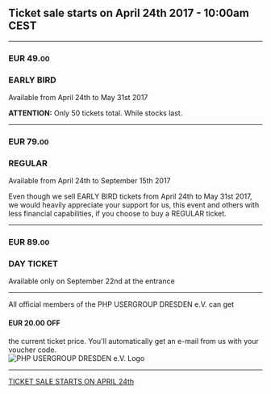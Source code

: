 
<h2 class="text-center">Ticket sale starts on April 24th 2017 - 10:00am CEST</h2>

<hr class="blockspace">

<div class="tickets">
	<div class="row">
		<div class="col-xs-12 col-sm-4 col-md-3">
			<h3>EUR 49.<small>00</small></h3>	
		</div>
		<div class="col-xs-12 col-sm-8 col-md-9">
			<h3>EARLY BIRD</h3>
			<p class="text-muted">Available from April 24th to May 31st 2017</p>
			<p>
				<b class="text-danger">ATTENTION:</b> Only 50 tickets total. While stocks last.
			</p>
		</div>
	</div>
	<hr class="blockspace">
	<div class="row">
		<div class="col-xs-12 col-sm-4 col-md-3">
			<h3>EUR 79.<small>00</small></h3>	
		</div>
		<div class="col-xs-12 col-sm-8 col-md-9">
			<h3>REGULAR</h3>
			<p class="text-muted">Available from April 24th to September 15th 2017</p>
			<p>
				Even though we sell EARLY BIRD tickets from April 24th to May 31st 2017, 
				we would heavily appreciate your support for us, this event and others with less financial capabilities, if you choose to buy a REGULAR ticket.
			</p>
		</div>
	</div>
	<hr class="blockspace">
	<div class="row">
		<div class="col-xs-12 col-sm-4 col-md-3">
			<h3>EUR 89.<small>00</small></h3>	
		</div>
		<div class="col-xs-12 col-sm-8 col-md-9">
			<h3>DAY TICKET</h3>
			<span class="text-muted">Available only on September 22nd at the entrance</span>
		</div>
	</div>
</div>

<hr class="blockspace">

<div class="row">
	<div class="col-xs-12 col-sm-12 col-md-9 col-lg-10 text-center">
		All official members of the PHP USERGROUP DRESDEN e.V. can get 
		<h4 class="text-center">
			EUR 20.00 OFF
		</h4>
		the current ticket price. You'll automatically get an e-mail from us with your voucher code. 
	</div>
	<div class="hidden-xs hidden-sm col-md-3 col-lg-2">
		<img src="@baseUrl@/images/logo.png" class="img-responsive" alt="PHP USERGROUP DRESDEN e.V. Logo">
	</div>
</div>

<hr class="blockspace">

<div class="text-center">
	<a name="buy-btn"></a>
	<a href="#buy-btn" title="TICKET SALE STARTS ON APRIL 24th" class="blockspace btn btn-block btn-success btn-lg text-uppercase disabled">
		<i class="fa fa-ticket"></i> TICKET SALE STARTS ON APRIL 24th <i class="fa fa-ticket"></i>
	</a>
</div>
